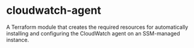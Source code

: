 # cloudwatch-agent
A Terraform module that creates the required resources for automatically installing and configuring the CloudWatch agent on an SSM-managed instance.
